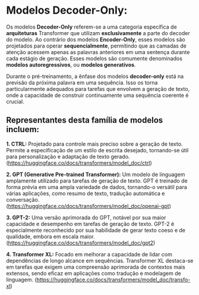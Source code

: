 # Modelos Decoder-Only:
Os modelos **Decoder-Only** referem-se a uma categoria específica de **arquiteturas** Transformer que utilizam **exclusivamente** a parte do decoder do modelo. Ao contrário dos modelos **Encoder-Only**, esses modelos são projetados para operar **sequencialmente**, permitindo que as camadas de atenção acessem apenas as palavras anteriores em uma sentença durante cada estágio de geração. Esses modelos são comumente denominados **modelos autoregressivos**, ou **modelos generativos**.

Durante o pré-treinamento, a ênfase dos modelos **decoder-only** está na previsão da próxima palavra em uma sequência. Isso os torna particularmente adequados para tarefas que envolvem a geração de texto, onde a capacidade de construir continuamente uma sequência coerente é crucial.

## Representantes desta família de modelos incluem:

**1. CTRL:** Projetado para controle mais preciso sobre a geração de texto. Permite a especificação de um estilo de escrita desejado, tornando-se útil para personalização e adaptação de texto gerado. (https://huggingface.co/docs/transformers/model_doc/ctrl)

**2. GPT (Generative Pre-trained Transformer):** Um modelo de linguagem amplamente utilizado para tarefas de geração de texto. GPT é treinado de forma prévia em uma ampla variedade de dados, tornando-o versátil para várias aplicações, como resumo de texto, tradução automática e conversação. (https://huggingface.co/docs/transformers/model_doc/openai-gpt)

**3. GPT-2:** Uma versão aprimorada do GPT, notável por sua maior capacidade e desempenho em tarefas de geração de texto. GPT-2 é especialmente reconhecido por sua habilidade de gerar texto coeso e de qualidade, embora em escala maior.(https://huggingface.co/docs/transformers/model_doc/gpt2)

**4. Transformer XL:** Focado em melhorar a capacidade de lidar com dependências de longo alcance em sequências. Transformer XL destaca-se em tarefas que exigem uma compreensão aprimorada de contextos mais extensos, sendo eficaz em aplicações como tradução e modelagem de linguagem. (https://huggingface.co/docs/transformers/model_doc/transfo-xl)
